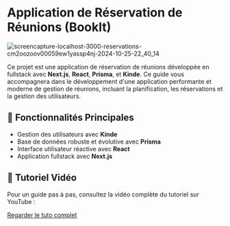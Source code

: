 # Application de Réservation de Réunions (BookIt)

![screencapture-localhost-3000-reservations-cm2oozoov00059ew1yassp4nj-2024-10-25-22_40_14](https://github.com/user-attachments/assets/715551af-3c42-4867-b071-a133b1dc1524)


Ce projet est une application de réservation de réunions développée en fullstack avec **Next.js**, **React**, **Prisma**, et **Kinde**. Ce guide vous accompagnera dans le développement d'une application performante et moderne de gestion de réunions, incluant la planification, les réservations et la gestion des utilisateurs.

## 🚀 Fonctionnalités Principales

- Gestion des utilisateurs avec **Kinde**
- Base de données robuste et évolutive avec **Prisma**
- Interface utilisateur réactive avec **React**
- Application fullstack avec **Next.js**

## 🎥 Tutoriel Vidéo

Pour un guide pas à pas, consultez la vidéo complète du tutoriel sur YouTube :

[Regarder le tuto complet](https://youtu.be/_ICz8Tj3fzU)


